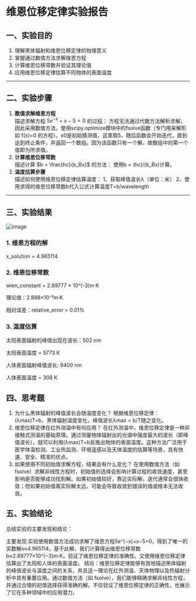 # 维恩位移定律实验报告


## 一、实验目的

1. 理解黑体辐射和维恩位移定律的物理意义
2. 掌握通过数值方法求解维恩方程
3. 计算维恩位移常数并验证其理论值
4. 应用维恩位移定律估算不同物体的表面温度

---

## 二、实验步骤

1. **数值求解维恩方程**  
   描述求解方程 $5e^{-x} + x - 5 = 0$ 的过程：
   方程无法通过代数方法解析求解，因此采用数值方法，使用scipy.optimize模块中的fsolve函数（专门用来解形如 f(x)=0 的方程）。x0是初始猜测值，这里取5，随后函数会开始迭代，直到达到终止条件，并返回一个数组。因为该函数只有一个解，故数组中的第一个值即为所求值。
2. **计算维恩位移常数**  
   描述计算 $b = \frac{hc}{k_Bx}$ 的方法：
   使用b = (h*c)/(k_B*x)计算。
3. **温度估算步骤**  
   描述如何使用维恩位移定律估算温度：
   1、获取峰值波长λ（单位：米）
   2、使用求得的维恩位移常数b代入公式计算温度T=b/wavelength
---

## 三、实验结果
![image](https://github.com/user-attachments/assets/0cfdd6b7-20b9-4515-b2bf-77257b398b53)

### 1. 维恩方程的解
x_solution = 4.965114

### 2. 维恩位移常数

wien_constant = 2.89777 × 10^(-3)m·K 

理论值：2.898×10⁻³m·K 

相对误差：relative_error = 0.01%

### 3. 温度估算

太阳表面辐射的峰值出现在波长：502 nm

太阳表面温度 = 5773 K 

人体表面辐射峰值波长: 9400 nm

人体表面温度 = 308 K

## 四、思考题
1. 为什么黑体辐射的峰值波长会随温度变化？
   根据维恩位移定律：(λmax)T=b，黑体辐射温度变化，峰值波长λmax = b/T随之变化。
2. 维恩位移定律在红外测温中有何应用？
   在红外测温中，维恩位移定律是一种非接触式测温的基础原理。通过测量物体辐射出的光谱中强度最大的波长（即峰值波长），就可以利用(λmax)T=b反推出物体的表面温度。这种方法广泛用于医学体温检测、工业热监测、环境遥感以及天体温度的估算等场景，具有快速、安全、精准的优点。
3. 如果使用不同初始值求解方程，结果会有什么变化？
   在使用数值方法（如 fsolve）求解非线性方程时，初始值的选择会影响计算过程的收敛速度，甚至影响是否能够成功找到解。如果初始值较好，靠近实际解，迭代通常会很快收敛；但如果初始值离实际解太远，可能会导致收敛到错误的值或根本无法收敛。
## 五、实验结论
总结实验的主要发现和结论：

主要发现:实验使用数值方法成功求解了维恩方程5e^(−x)+x−5=0，得到了唯一的实数解x≈4.965114，基于此解，我们计算得出维恩位移常数b≈2.89777×10^(−3)m·K，验证了维恩位移定律的准确性。又使用维恩位移定律估算出了太阳和人体的表面温度。
结论：维恩位移定律能够有效地描述黑体辐射的峰值波长与温度之间的关系，并且这一理论在红外测温、天体物理以及热辐射分析中具有重要应用。通过数值方法（如 fsolve），我们能够精确求解非线性方程，并通过合理的初值选择获得准确的解。不仅验证了维恩位移定律的正确性，也展示了它在多种领域中的应用潜力。
